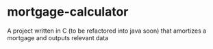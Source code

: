 # mortgage-calculator
A project written in C (to be refactored into java soon) that amortizes a mortgage and outputs relevant data
